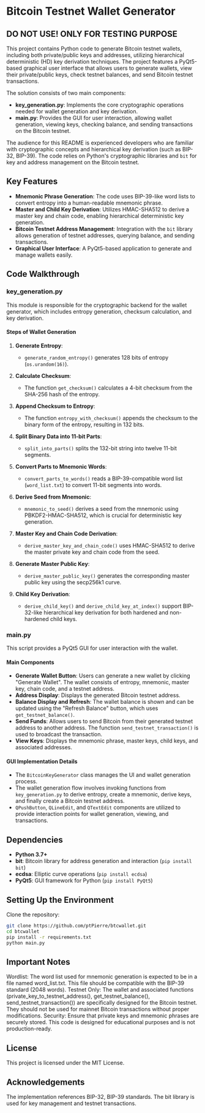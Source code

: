 # Bitcoin Testnet Wallet Generator

## DO NOT USE! ONLY FOR TESTING PURPOSE

This project contains Python code to generate Bitcoin testnet wallets, including both private/public keys and addresses, utilizing hierarchical deterministic (HD) key derivation techniques. The project features a PyQt5-based graphical user interface that allows users to generate wallets, view their private/public keys, check testnet balances, and send Bitcoin testnet transactions.

The solution consists of two main components:

- **key_generation.py**: Implements the core cryptographic operations needed for wallet generation and key derivation.
- **main.py**: Provides the GUI for user interaction, allowing wallet generation, viewing keys, checking balance, and sending transactions on the Bitcoin testnet.

The audience for this README is experienced developers who are familiar with cryptographic concepts and hierarchical key derivation (such as BIP-32, BIP-39). The code relies on Python's cryptographic libraries and `bit` for key and address management on the Bitcoin testnet.

## Key Features

- **Mnemonic Phrase Generation**: The code uses BIP-39-like word lists to convert entropy into a human-readable mnemonic phrase.
- **Master and Child Key Derivation**: Utilizes HMAC-SHA512 to derive a master key and chain code, enabling hierarchical deterministic key generation.
- **Bitcoin Testnet Address Management**: Integration with the `bit` library allows generation of testnet addresses, querying balance, and sending transactions.
- **Graphical User Interface**: A PyQt5-based application to generate and manage wallets easily.

## Code Walkthrough

### key_generation.py

This module is responsible for the cryptographic backend for the wallet generator, which includes entropy generation, checksum calculation, and key derivation.

#### Steps of Wallet Generation

1. **Generate Entropy**:
   - `generate_random_entropy()` generates 128 bits of entropy (`os.urandom(16)`).

2. **Calculate Checksum**:
   - The function `get_checksum()` calculates a 4-bit checksum from the SHA-256 hash of the entropy.

3. **Append Checksum to Entropy**:
   - The function `entropy_with_checksum()` appends the checksum to the binary form of the entropy, resulting in 132 bits.

4. **Split Binary Data into 11-bit Parts**:
   - `split_into_parts()` splits the 132-bit string into twelve 11-bit segments.

5. **Convert Parts to Mnemonic Words**:
   - `convert_parts_to_words()` reads a BIP-39-compatible word list (`word_list.txt`) to convert 11-bit segments into words.

6. **Derive Seed from Mnemonic**:
   - `mnemonic_to_seed()` derives a seed from the mnemonic using PBKDF2-HMAC-SHA512, which is crucial for deterministic key generation.

7. **Master Key and Chain Code Derivation**:
   - `derive_master_key_and_chain_code()` uses HMAC-SHA512 to derive the master private key and chain code from the seed.

8. **Generate Master Public Key**:
   - `derive_master_public_key()` generates the corresponding master public key using the secp256k1 curve.

9. **Child Key Derivation**:
   - `derive_child_key()` and `derive_child_key_at_index()` support BIP-32-like hierarchical key derivation for both hardened and non-hardened child keys.

### main.py

This script provides a PyQt5 GUI for user interaction with the wallet.

#### Main Components

- **Generate Wallet Button**: Users can generate a new wallet by clicking "Generate Wallet". The wallet consists of entropy, mnemonic, master key, chain code, and a testnet address.
- **Address Display**: Displays the generated Bitcoin testnet address.
- **Balance Display and Refresh**: The wallet balance is shown and can be updated using the "Refresh Balance" button, which uses `get_testnet_balance()`.
- **Send Funds**: Allows users to send Bitcoin from their generated testnet address to another address. The function `send_testnet_transaction()` is used to broadcast the transaction.
- **View Keys**: Displays the mnemonic phrase, master keys, child keys, and associated addresses.

#### GUI Implementation Details

- The `BitcoinKeyGenerator` class manages the UI and wallet generation process.
- The wallet generation flow involves invoking functions from `key_generation.py` to derive entropy, create a mnemonic, derive keys, and finally create a Bitcoin testnet address.
- `QPushButton`, `QLineEdit`, and `QTextEdit` components are utilized to provide interaction points for wallet generation, viewing, and transactions.

## Dependencies

- **Python 3.7+**
- **bit**: Bitcoin library for address generation and interaction (`pip install bit`)
- **ecdsa**: Elliptic curve operations (`pip install ecdsa`)
- **PyQt5**: GUI framework for Python (`pip install PyQt5`)

## Setting Up the Environment

Clone the repository:

```bash
git clone https://github.com/ptPierre/btcwallet.git
cd btcwallet
pip install -r requirements.txt
python main.py
```

## Important Notes
Wordlist: The word list used for mnemonic generation is expected to be in a file named word_list.txt. This file should be compatible with the BIP-39 standard (2048 words).
Testnet Only: The wallet and associated functions (private_key_to_testnet_address(), get_testnet_balance(), send_testnet_transaction()) are specifically designed for the Bitcoin testnet. They should not be used for mainnet Bitcoin transactions without proper modifications.
Security: Ensure that private keys and mnemonic phrases are securely stored. This code is designed for educational purposes and is not production-ready.

## License
This project is licensed under the MIT License.

## Acknowledgements
The implementation references BIP-32, BIP-39 standards.
The bit library is used for key management and testnet transactions.

